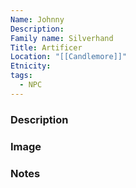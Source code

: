 ```yaml
---
Name: Johnny
Description: 
Family name: Silverhand
Title: Artificer
Location: "[[Candlemore]]"
Etnicity: 
tags:
  - NPC
---
```



### Description


### Image


### Notes
